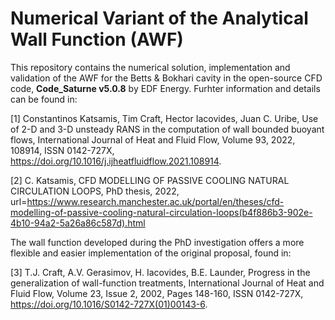 # Numerical Variant of the Analytical Wall Function (AWF)
This repository contains the numerical solution, implementation and validation of the AWF for the Betts & Bokhari cavity in the open-source CFD code, **Code_Saturne v5.0.8** by EDF Energy. Furhter information and details can be found in:

[1] Constantinos Katsamis, Tim Craft, Hector Iacovides, Juan C. Uribe, Use of 2-D and 3-D unsteady RANS in the computation of wall bounded buoyant flows,
International Journal of Heat and Fluid Flow, Volume 93, 2022, 108914, ISSN 0142-727X, https://doi.org/10.1016/j.ijheatfluidflow.2021.108914.

[2] C. Katsamis, CFD MODELLING OF PASSIVE COOLING NATURAL CIRCULATION LOOPS, PhD thesis, 2022, url=https://www.research.manchester.ac.uk/portal/en/theses/cfd-modelling-of-passive-cooling-natural-circulation-loops(b4f886b3-902e-4b10-94a2-5a26a86c587d).html

The wall function developed during the PhD investigation offers a more flexible and easier implementation of the original proposal, found in:

[3] T.J. Craft, A.V. Gerasimov, H. Iacovides, B.E. Launder, Progress in the generalization of wall-function treatments,
International Journal of Heat and Fluid Flow, Volume 23, Issue 2, 2002, Pages 148-160, ISSN 0142-727X, https://doi.org/10.1016/S0142-727X(01)00143-6.
